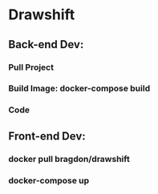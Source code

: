# Drawshift
## Back-end Dev:
  ### Pull Project
  ### Build Image: docker-compose build
  ### Code
  
## Front-end Dev:
  ### docker pull bragdon/drawshift
  ### docker-compose up
